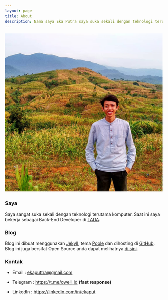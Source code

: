 ```yaml
---
layout: page
title: About
description: Nama saya Eka Putra saya suka sekali dengan teknologi terutama komputer. Saat ini saya sedang menempuh pendidikan Sarjana di Universitas Kuningan (UNIKU) program studi Teknik Informatika.
---
```


![](/assets/about/eka-putra.jpg)

### Saya
Saya sangat suka sekali dengan teknologi terutama komputer. Saat ini saya bekerja sebagai Back-End Developer di [TADA](https://usetada.com "TADA").

### Blog
Blog ini dibuat menggunakan [Jekyll](http://jekyllrb.com "Jekyll"), tema [Poole](http://getpoole.com "Poole") dan dihosting di [GitHub](http://github.com "GitHub"). Blog ini juga bersifat Open Source anda dapat melihatnya [di sini](https://github.com/eputra/eputra.github.io "Source Blog").

### Kontak
- Email : <ekaputtra@gmail.com>

- Telegram : <https://t.me/owell_id> **(fast response)**

- LinkedIn : <https://linkedin.com/in/ekaput>
